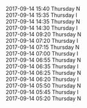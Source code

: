 2017-09-14 15:40 Thursday  N  
2017-09-14 15:35 Thursday  I  
2017-09-14 14:35 Thursday  N  
2017-09-14 14:30 Thursday  I  
2017-09-14 09:20 Thursday  N  
2017-09-14 07:20 Thursday  I  
2017-09-14 07:15 Thursday  N  
2017-09-14 07:00 Thursday  I  
2017-09-14 06:55 Thursday  N  
2017-09-14 06:35 Thursday  I  
2017-09-14 06:25 Thursday  N  
2017-09-14 06:20 Thursday  I  
2017-09-14 05:50 Thursday  N  
2017-09-14 05:45 Thursday  I  
2017-09-14 05:20 Thursday  N  
